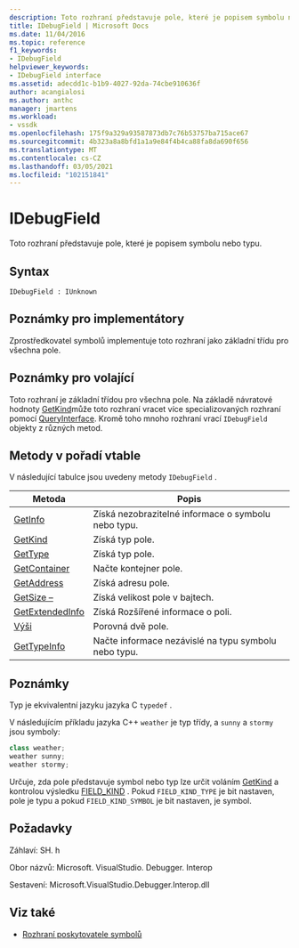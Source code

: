 ```yaml
---
description: Toto rozhraní představuje pole, které je popisem symbolu nebo typu.
title: IDebugField | Microsoft Docs
ms.date: 11/04/2016
ms.topic: reference
f1_keywords:
- IDebugField
helpviewer_keywords:
- IDebugField interface
ms.assetid: adecdd1c-b1b9-4027-92da-74cbe910636f
author: acangialosi
ms.author: anthc
manager: jmartens
ms.workload:
- vssdk
ms.openlocfilehash: 175f9a329a93587873db7c76b53757ba715ace67
ms.sourcegitcommit: 4b323a8a8bfd1a1a9e84f4b4ca88fa8da690f656
ms.translationtype: MT
ms.contentlocale: cs-CZ
ms.lasthandoff: 03/05/2021
ms.locfileid: "102151841"
---
```

# <a name="idebugfield"></a>IDebugField
Toto rozhraní představuje pole, které je popisem symbolu nebo typu.

## <a name="syntax"></a>Syntax

```
IDebugField : IUnknown
```

## <a name="notes-for-implementers"></a>Poznámky pro implementátory
 Zprostředkovatel symbolů implementuje toto rozhraní jako základní třídu pro všechna pole.

## <a name="notes-for-callers"></a>Poznámky pro volající
 Toto rozhraní je základní třídou pro všechna pole. Na základě návratové hodnoty [GetKind](../../../extensibility/debugger/reference/idebugfield-getkind.md)může toto rozhraní vracet více specializovaných rozhraní pomocí [QueryInterface](/cpp/atl/queryinterface). Kromě toho mnoho rozhraní vrací `IDebugField` objekty z různých metod.

## <a name="methods-in-vtable-order"></a>Metody v pořadí vtable
 V následující tabulce jsou uvedeny metody `IDebugField` .

|Metoda|Popis|
|------------|-----------------|
|[GetInfo](../../../extensibility/debugger/reference/idebugfield-getinfo.md)|Získá nezobrazitelné informace o symbolu nebo typu.|
|[GetKind](../../../extensibility/debugger/reference/idebugfield-getkind.md)|Získá typ pole.|
|[GetType](../../../extensibility/debugger/reference/idebugfield-gettype.md)|Získá typ pole.|
|[GetContainer](../../../extensibility/debugger/reference/idebugfield-getcontainer.md)|Načte kontejner pole.|
|[GetAddress](../../../extensibility/debugger/reference/idebugfield-getaddress.md)|Získá adresu pole.|
|[GetSize –](../../../extensibility/debugger/reference/idebugfield-getsize.md)|Získá velikost pole v bajtech.|
|[GetExtendedInfo](../../../extensibility/debugger/reference/idebugfield-getextendedinfo.md)|Získá Rozšířené informace o poli.|
|[Výši](../../../extensibility/debugger/reference/idebugfield-equal.md)|Porovná dvě pole.|
|[GetTypeInfo](../../../extensibility/debugger/reference/idebugfield-gettypeinfo.md)|Načte informace nezávislé na typu symbolu nebo typu.|

## <a name="remarks"></a>Poznámky
 Typ je ekvivalentní jazyku jazyka C `typedef` .

 V následujícím příkladu jazyka C++ `weather` je typ třídy, a `sunny` a `stormy` jsou symboly:

```cpp
class weather;
weather sunny;
weather stormy;
```

 Určuje, zda pole představuje symbol nebo typ lze určit voláním [GetKind](../../../extensibility/debugger/reference/idebugfield-getkind.md) a kontrolou výsledku [FIELD_KIND](../../../extensibility/debugger/reference/field-kind.md) . Pokud `FIELD_KIND_TYPE` je bit nastaven, pole je typu a pokud `FIELD_KIND_SYMBOL` je bit nastaven, je symbol.

## <a name="requirements"></a>Požadavky
 Záhlaví: SH. h

 Obor názvů: Microsoft. VisualStudio. Debugger. Interop

 Sestavení: Microsoft.VisualStudio.Debugger.Interop.dll

## <a name="see-also"></a>Viz také
- [Rozhraní poskytovatele symbolů](../../../extensibility/debugger/reference/symbol-provider-interfaces.md)
